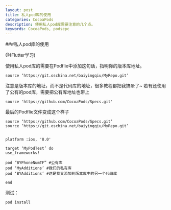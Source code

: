 ```yaml
---
layout: post
title: 私人pod库的使用
categories: CocoaPods
description: 使用私人pod库需要注意的几个点。
keywords: CocoaPods, podsepc
---
```


###私人pod库的使用

@(Flutter学习)

使用私人pod库的需要在Podflie中添加这句话，指明你的版本库地址。
```
source ‘https://git.oschina.net/baiyingqiu/MyRepo.git’
```

注意是版本库的地址，而不是代码库的地址，很多教程都把我搞晕了~
若有还使用了公有的pod库，需要把公有库地址也带上
```
source 'https://github.com/CocoaPods/Specs.git'
```


最后的Podflie文件变成这个样子
```
source ‘https://github.com/CocoaPods/Specs.git’
source ‘https://git.oschina.net/baiyingqiu/MyRepo.git’
```

```

platform :ios, '8.0'

target ‘MyPodTest’ do
use_frameworks!

pod “BYPhoneNumTF” #公有库
pod ‘MyAdditions’ #我们的私有库
pod ‘BYAdditions’ #这是我又添加到版本库中的另一个代码库

end
```

测试：
```
pod install
```
